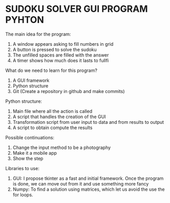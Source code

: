 # SUDOKU SOLVER GUI PROGRAM PYHTON

The main idea for the program:
  1. A window appears asking to fill numbers in grid
  2. A button is pressed to solve the sudoku
  3. The unfilled spaces are filled with the answer
  4. A timer shows how much does it lasts to fullfi


What do we need to learn for this program?
  1. A GUI framework
  2. Python structure
  3. Git (Create a repository in github and make commits)

Python structure:
  1. Main file where all the action is called
  2. A script that handles the creation of the GUI
  3. Transformation script from user input to data and from results
     to output
  4. A script to obtain compute the results

Possible continuations:
  1. Change the input method to be a photography
  2. Make it a mobile app
  3. Show the step

Libraries to use:
  1. GUI: I propose tkinter as a fast and initial framework. Once the program is done, we can move out from it and use something more fancy
  2. Numpy: To find a solution using matrices, which let us avoid the use the for loops.
